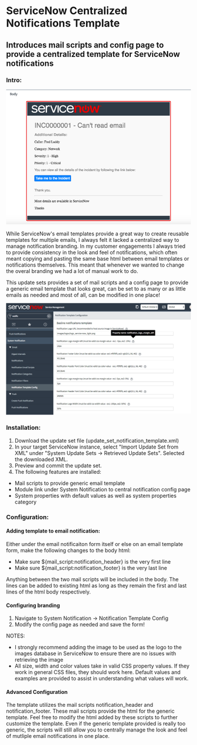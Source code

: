 # ServiceNow Centralized Notifications Template
## Introduces mail scripts and config page to provide a centralized template for ServiceNow notifications

### Intro:
![Screenshot](https://github.com/dgimmler/servicenow-notification-template/blob/master/Email%20Body%20Screenshot.png?raw=true)

While ServiceNow's email templates provide a great way to create reusable templates for multiple emails, I always felt it lacked a centralized way to manage notification branding. In my customer engagements I always tried to provide consistency in the look and feel of notifications, which often meant copying and pasting the same base html between email templates or notifications themselves. This meant that whenever we wanted to change the overal branding we had a lot of manual work to do.

This update sets provides a set of mail scripts and a config page to provide a generic email template that looks great, can be set to as many or as little emails as needed and most of all, can be modified in one place!

![Screenshot](https://github.com/dgimmler/servicenow-notification-template/blob/master/Config%20Page%20Screenshot.png?raw=true)

### Installation:
1. Download the update set file (update_set_notification_template.xml)
2. In your target ServiceNow instance, select "Import Update Set from XML" under "System Update Sets -> Retrieved Update Sets". Selected the downloaded XML.
3. Preview and commit the update set.
4. The following features are installed:
- Mail scripts to provide generic email template
- Module link under System Notification to central notification config page
- System properties with default values as well as system properties category

### Configuration:

#### Adding template to email notification:
Either under the email notificaiton form itself or else on an email template form, make the following changes to the body html:
- Make sure ${mail_script:notification_header} is the very first line
- Make sure ${mail_script:notification_footer} is the very last line

Anything between the two mail scripts will be included in the body. The lines can be added to existing html as long as they remain the first and last lines of the html body respectively.

#### Configuring branding
1. Navigate to System Notification -> Notification Template Config
2. Modify the config page as needed and save the form!

NOTES:
- I strongly recommend adding the image to be used as the logo to the images database in ServiceNow to ensure there are no issues with retrieving the image
- All size, width and color values take in valid CSS property values. If they work in general CSS files, they should work here. Default values and examples are provided to assist in understanding what values will work.

#### Advanced Configuration
The template utilizes the mail scripts notification_header and notification_footer. These mail scripts provide the html for the generic template. Feel free to modify the html added by these scripts to further customize the template. Even if the generic template provided is really too generic, the scripts will still allow you to centrally manage the look and feel of mutliple email notifications in one place.
